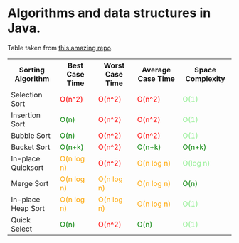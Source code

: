 # Algorithms and data structures in Java. <br>
Table taken from [this amazing repo](https://github.com/tothambrus11/ADS).
<table>
  <tr>
    <th>Sorting Algorithm</th>
    <th>Best Case Time</th>
    <th>Worst Case Time</th>
    <th>Average Case Time</th>
    <th>Space Complexity</th>
  </tr>
  <tr>
    <td>Selection Sort</td>
    <td style="color:red">O(n^2)</td>
    <td style="color:red">O(n^2)</td>
    <td style="color:red">O(n^2)</td>
    <td style="color:lightgreen">O(1)</td>
  </tr>
  <tr>
    <td>Insertion Sort</td>
    <td style="color:green">O(n)</td>
    <td style="color:red">O(n^2)</td>
    <td style="color:red">O(n^2)</td>
    <td style="color:lightgreen">O(1)</td>
  </tr>
  <tr>
    <td>Bubble Sort</td>
    <td style="color:green">O(n)</td>
    <td style="color:red">O(n^2)</td>
    <td style="color:red">O(n^2)</td>
    <td style="color:lightgreen">O(1)</td>
  </tr>
<tr>
    <td>Bucket Sort</td>
    <td style="color:green">O(n+k)</td>
    <td style="color:red">O(n^2)</td>
    <td style="color:green">O(n+k)</td>
    <td style="color:green">O(n+k)</td>
  </tr>
  <tr>
    <td>In-place Quicksort</td>
    <td style="color:orange">O(n log n)</td>
    <td style="color:red">O(n^2)</td>
    <td style="color:orange">O(n log n)</td>
    <td style="color:lightgreen">O(log n)</td>
  </tr>
  <tr>
    <td>Merge Sort</td>
    <td style="color:orange">O(n log n)</td>
    <td style="color:orange">O(n log n)</td>
    <td style="color:orange">O(n log n)</td>
    <td style="color:green">O(n)</td>
  </tr>
  <tr>
    <td>In-place Heap Sort</td>
    <td style="color:orange">O(n log n)</td>
    <td style="color:orange">O(n log n)</td>
    <td style="color:orange">O(n log n)</td>
    <td style="color:lightgreen">O(1)</td>
  </tr>
  <tr>
    <td>Quick Select</td>
    <td style="color:green">O(n)</td>
    <td style="color:red">O(n^2)</td>
    <td style="color:green">O(n)</td>
    <td style="color:lightgreen">O(1)</td>
  </tr>
</table>
